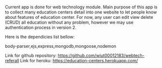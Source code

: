 Current app is done for web technology module.
Main purpose of this app is to collect many education centers detail into one website to let people 
know about features of education center.
For now, any user can edit view delete (CRUD) all education without any problem, however we may use authentication process in version 2.  

Here is the dependicies list bellow:
    
body-parser,ejs,express,mongodb,mongoose,nodemon

Link for github repository: https://github.com/wiut00012183/webtech-referall
Link for heroku: https://education-centers.herokuapp.com/